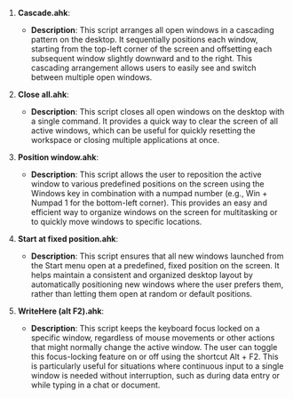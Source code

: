 1. **Cascade.ahk**:
   - **Description**: This script arranges all open windows in a cascading pattern on the desktop. It sequentially positions each window, starting from the top-left corner of the screen and offsetting each subsequent window slightly downward and to the right. This cascading arrangement allows users to easily see and switch between multiple open windows.

2. **Close all.ahk**:
   - **Description**: This script closes all open windows on the desktop with a single command. It provides a quick way to clear the screen of all active windows, which can be useful for quickly resetting the workspace or closing multiple applications at once.

3. **Position window.ahk**:
   - **Description**: This script allows the user to reposition the active window to various predefined positions on the screen using the Windows key in combination with a numpad number (e.g., Win + Numpad 1 for the bottom-left corner). This provides an easy and efficient way to organize windows on the screen for multitasking or to quickly move windows to specific locations.

4. **Start at fixed position.ahk**:
   - **Description**: This script ensures that all new windows launched from the Start menu open at a predefined, fixed position on the screen. It helps maintain a consistent and organized desktop layout by automatically positioning new windows where the user prefers them, rather than letting them open at random or default positions.

5. **WriteHere (alt F2).ahk**:
   - **Description**: This script keeps the keyboard focus locked on a specific window, regardless of mouse movements or other actions that might normally change the active window. The user can toggle this focus-locking feature on or off using the shortcut Alt + F2. This is particularly useful for situations where continuous input to a single window is needed without interruption, such as during data entry or while typing in a chat or document.
